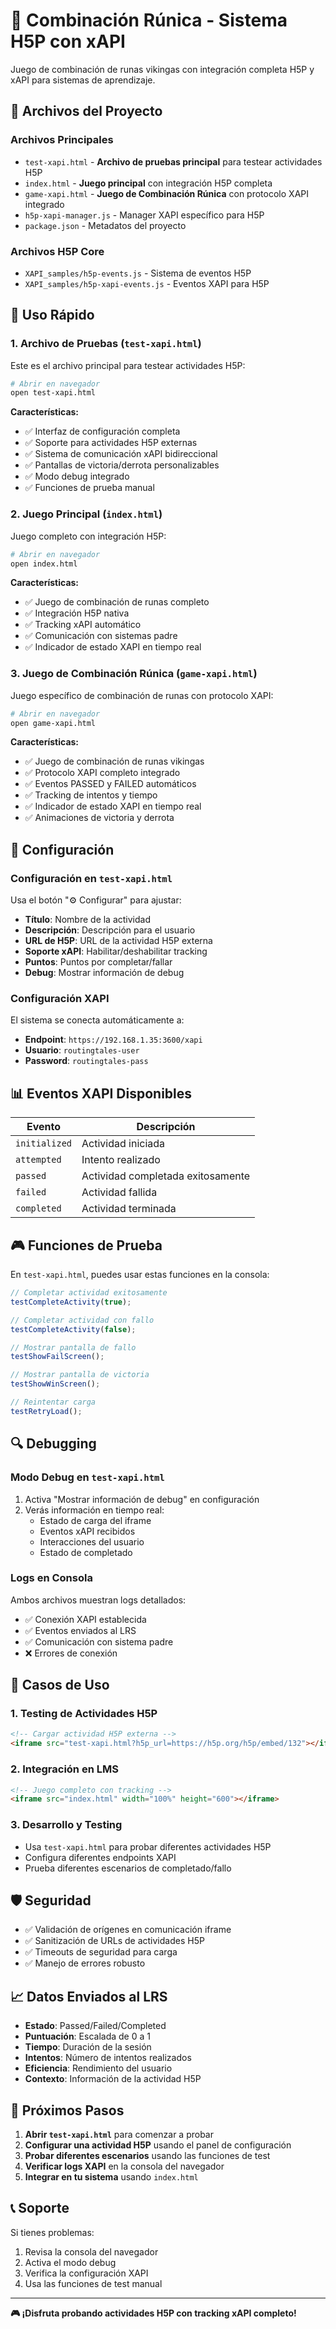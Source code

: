 # 🎯 Combinación Rúnica - Sistema H5P con xAPI

Juego de combinación de runas vikingas con integración completa H5P y xAPI para sistemas de aprendizaje.

## 📁 Archivos del Proyecto

### Archivos Principales
- `test-xapi.html` - **Archivo de pruebas principal** para testear actividades H5P
- `index.html` - **Juego principal** con integración H5P completa
- `game-xapi.html` - **Juego de Combinación Rúnica** con protocolo XAPI integrado
- `h5p-xapi-manager.js` - Manager XAPI específico para H5P
- `package.json` - Metadatos del proyecto

### Archivos H5P Core
- `XAPI_samples/h5p-events.js` - Sistema de eventos H5P
- `XAPI_samples/h5p-xapi-events.js` - Eventos XAPI para H5P

## 🚀 Uso Rápido

### 1. Archivo de Pruebas (`test-xapi.html`)

Este es el archivo principal para testear actividades H5P:

```bash
# Abrir en navegador
open test-xapi.html
```

**Características:**
- ✅ Interfaz de configuración completa
- ✅ Soporte para actividades H5P externas
- ✅ Sistema de comunicación xAPI bidireccional
- ✅ Pantallas de victoria/derrota personalizables
- ✅ Modo debug integrado
- ✅ Funciones de prueba manual

### 2. Juego Principal (`index.html`)

Juego completo con integración H5P:

```bash
# Abrir en navegador
open index.html
```

**Características:**
- ✅ Juego de combinación de runas completo
- ✅ Integración H5P nativa
- ✅ Tracking xAPI automático
- ✅ Comunicación con sistemas padre
- ✅ Indicador de estado XAPI en tiempo real

### 3. Juego de Combinación Rúnica (`game-xapi.html`)

Juego específico de combinación de runas con protocolo XAPI:

```bash
# Abrir en navegador
open game-xapi.html
```

**Características:**
- ✅ Juego de combinación de runas vikingas
- ✅ Protocolo XAPI completo integrado
- ✅ Eventos PASSED y FAILED automáticos
- ✅ Tracking de intentos y tiempo
- ✅ Indicador de estado XAPI en tiempo real
- ✅ Animaciones de victoria y derrota

## 🔧 Configuración

### Configuración en `test-xapi.html`

Usa el botón "⚙️ Configurar" para ajustar:

- **Título**: Nombre de la actividad
- **Descripción**: Descripción para el usuario
- **URL de H5P**: URL de la actividad H5P externa
- **Soporte xAPI**: Habilitar/deshabilitar tracking
- **Puntos**: Puntos por completar/fallar
- **Debug**: Mostrar información de debug

### Configuración XAPI

El sistema se conecta automáticamente a:
- **Endpoint**: `https://192.168.1.35:3600/xapi`
- **Usuario**: `routingtales-user`
- **Password**: `routingtales-pass`

## 📊 Eventos XAPI Disponibles

| Evento | Descripción |
|--------|-------------|
| `initialized` | Actividad iniciada |
| `attempted` | Intento realizado |
| `passed` | Actividad completada exitosamente |
| `failed` | Actividad fallida |
| `completed` | Actividad terminada |

## 🎮 Funciones de Prueba

En `test-xapi.html`, puedes usar estas funciones en la consola:

```javascript
// Completar actividad exitosamente
testCompleteActivity(true);

// Completar actividad con fallo
testCompleteActivity(false);

// Mostrar pantalla de fallo
testShowFailScreen();

// Mostrar pantalla de victoria
testShowWinScreen();

// Reintentar carga
testRetryLoad();
```

## 🔍 Debugging

### Modo Debug en `test-xapi.html`

1. Activa "Mostrar información de debug" en configuración
2. Verás información en tiempo real:
   - Estado de carga del iframe
   - Eventos xAPI recibidos
   - Interacciones del usuario
   - Estado de completado

### Logs en Consola

Ambos archivos muestran logs detallados:
- ✅ Conexión XAPI establecida
- ✅ Eventos enviados al LRS
- ✅ Comunicación con sistema padre
- ❌ Errores de conexión

## 🎯 Casos de Uso

### 1. Testing de Actividades H5P
```html
<!-- Cargar actividad H5P externa -->
<iframe src="test-xapi.html?h5p_url=https://h5p.org/h5p/embed/132"></iframe>
```

### 2. Integración en LMS
```html
<!-- Juego completo con tracking -->
<iframe src="index.html" width="100%" height="600"></iframe>
```

### 3. Desarrollo y Testing
- Usa `test-xapi.html` para probar diferentes actividades H5P
- Configura diferentes endpoints XAPI
- Prueba diferentes escenarios de completado/fallo

## 🛡️ Seguridad

- ✅ Validación de orígenes en comunicación iframe
- ✅ Sanitización de URLs de actividades H5P
- ✅ Timeouts de seguridad para carga
- ✅ Manejo de errores robusto

## 📈 Datos Enviados al LRS

- **Estado**: Passed/Failed/Completed
- **Puntuación**: Escalada de 0 a 1
- **Tiempo**: Duración de la sesión
- **Intentos**: Número de intentos realizados
- **Eficiencia**: Rendimiento del usuario
- **Contexto**: Información de la actividad H5P

## 🎯 Próximos Pasos

1. **Abrir `test-xapi.html`** para comenzar a probar
2. **Configurar una actividad H5P** usando el panel de configuración
3. **Probar diferentes escenarios** usando las funciones de test
4. **Verificar logs XAPI** en la consola del navegador
5. **Integrar en tu sistema** usando `index.html`

## 📞 Soporte

Si tienes problemas:
1. Revisa la consola del navegador
2. Activa el modo debug
3. Verifica la configuración XAPI
4. Usa las funciones de test manual

---

**🎮 ¡Disfruta probando actividades H5P con tracking xAPI completo!**